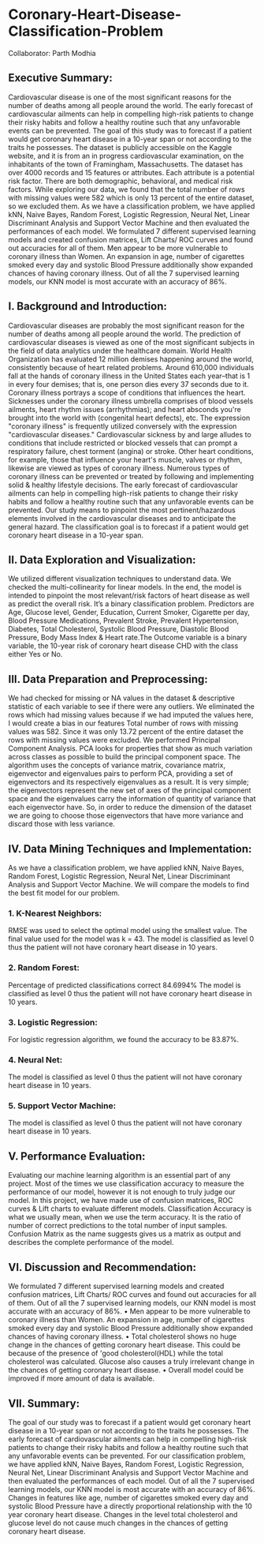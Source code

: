 # Coronary-Heart-Disease-Classification-Problem
Collaborator: Parth Modhia

## Executive Summary:
Cardiovascular disease is one of the most significant reasons for the number of deaths among all people around the world. The early forecast of cardiovascular ailments can help in compelling high-risk patients to change their risky habits and follow a healthy routine such that any unfavorable events can be prevented.
The goal of this study was to forecast if a patient would get coronary heart disease in a 10-year span or not according to the traits he possesses.
The dataset is publicly accessible on the Kaggle website, and it is from an in progress cardiovascular examination, on the inhabitants of the town of Framingham, Massachusetts. The dataset has over 4000 records and 15 features or attributes. Each attribute is a potential risk factor. There are both demographic, behavioral, and medical risk factors.
While exploring our data, we found that the total number of rows with missing values were 582 which is only 13 percent of the entire dataset, so we excluded them. As we have a classification problem, we have applied kNN, Naive Bayes, Random Forest, Logistic Regression, Neural Net, Linear Discriminant Analysis and Support Vector Machine and then evaluated the performances of each model.
We formulated 7 different supervised learning models and created confusion matrices, Lift Charts/ ROC curves and found out accuracies for all of them. Men appear to be more vulnerable to coronary illness than Women. An expansion in age, number of cigarettes smoked every day and systolic Blood Pressure additionally show expanded chances of having coronary illness.
Out of all the 7 supervised learning models, our KNN model is most accurate with an accuracy of 86%.

## I. Background and Introduction:
Cardiovascular diseases are probably the most significant reason for the number of deaths among all people around the world. The prediction of cardiovascular diseases is viewed as one of the most significant subjects in the field of data analytics under the healthcare domain. World Health Organization has evaluated 12 million demises happening around the world, consistently because of heart related problems. Around 610,000 individuals fall at the hands of coronary illness in the United States each year–that is 1 in every four demises; that is, one person dies every 37 seconds due to it.
Coronary illness portrays a scope of conditions that influences the heart. Sicknesses under the coronary illness umbrella comprises of blood vessels ailments, heart rhythm issues (arrhythmias); and heart absconds you're brought into the world with (congenital heart defects), etc.
The expression "coronary illness" is frequently utilized conversely with the expression "cardiovascular diseases." Cardiovascular sickness by and large alludes to conditions that include restricted or blocked vessels that can prompt a respiratory failure, chest torment (angina) or stroke. Other heart conditions, for example, those that influence your heart's muscle, valves or rhythm, likewise are viewed as types of coronary illness. Numerous types of coronary illness can be prevented or treated by following and implementing solid & healthy lifestyle decisions. The early forecast of cardiovascular ailments can help in compelling high-risk patients to change their risky habits and follow a healthy routine such that any unfavorable events can be prevented.
Our study means to pinpoint the most pertinent/hazardous elements involved in the cardiovascular diseases and to anticipate the general hazard. The classification goal is to forecast if a patient would get coronary heart disease in a 10-year span.

## II. Data Exploration and Visualization:
We utilized different visualization techniques to understand data. We checked the multi-collinearity for linear models.
In the end, the model is intended to pinpoint the most relevant/risk factors of heart disease as well as predict the overall risk. It’s a binary classification problem.
Predictors are Age, Glucose level, Gender, Education, Current Smoker, Cigarette per day, Blood Pressure Medications, Prevalent Stroke, Prevalent Hypertension, Diabetes, Total Cholesterol, Systolic Blood Pressure, Diastolic Blood Pressure, Body Mass Index & Heart rate.The Outcome variable is a binary variable, the 10-year risk of coronary heart disease CHD with the class either Yes or No.

## III. Data Preparation and Preprocessing:
We had checked for missing or NA values in the dataset & descriptive statistic of each variable to see if there were any outliers. We eliminated the rows which had missing values because if we had imputed the values here, I would create a bias in our features
Total number of rows with missing values was 582. Since it was only 13.72 percent of the entire dataset the rows with missing values were excluded.
We performed Principal Component Analysis. PCA looks for properties that show as much variation across classes as possible to build the principal component space. The algorithm uses the concepts of variance matrix, covariance matrix, eigenvector and eigenvalues pairs to perform PCA, providing a set of eigenvectors and its respectively eigenvalues as a result. It is very simple; the eigenvectors represent the new set of axes of the principal component space and the eigenvalues carry the information of quantity of variance that each eigenvector have. So, in order to reduce the dimension of the dataset we are going to choose those eigenvectors that have more variance and discard those with less variance.

## IV. Data Mining Techniques and Implementation: 
As we have a classification problem, we have applied kNN, Naive Bayes, Random Forest, Logistic Regression, Neural Net, Linear Discriminant Analysis and Support Vector Machine. We will compare the models to find the best fit model for our problem.

### 1. K-Nearest Neighbors:
RMSE was used to select the optimal model using the smallest value. The final value used for the model was k = 43. The model is classified as level 0 thus the patient will not have coronary heart disease in 10 years.

### 2. Random Forest:
Percentage of predicted classifications correct 84.6994%
The model is classified as level 0 thus the patient will not have coronary heart disease in 10 years.

### 3. Logistic Regression:
For logistic regression algorithm, we found the accuracy to be 83.87%.

### 4. Neural Net:
The model is classified as level 0 thus the patient will not have coronary heart disease in 10 years.

### 5. Support Vector Machine:
The model is classified as level 0 thus the patient will not have coronary heart disease in 10 years.

## V. Performance Evaluation: 
Evaluating our machine learning algorithm is an essential part of any project. Most of the times we use classification accuracy to measure the performance of our model, however it is not enough to truly judge our model. In this project, we have made use of confusion matrices, ROC curves & Lift charts to evaluate different models. Classification Accuracy is what we usually mean, when we use the term accuracy. It is the ratio of number of correct predictions to the total number of input samples. Confusion Matrix as the name suggests gives us a matrix as output and describes the complete performance of the model.

## VI. Discussion and Recommendation:
We formulated 7 different supervised learning models and created confusion matrices, Lift Charts/ ROC curves and found out accuracies for all of them. Out of all the 7 supervised learning models, our KNN model is most accurate with an accuracy of 86%.
• Men appear to be more vulnerable to coronary illness than Women. An expansion in age, number of cigarettes smoked every day and systolic Blood Pressure additionally show expanded chances of having coronary illness.
• Total cholesterol shows no huge change in the chances of getting coronary heart disease. This could be because of the presence of 'good cholesterol(HDL) while the total cholesterol was calculated. Glucose also causes a truly irrelevant change in the chances of getting coronary heart disease.
• Overall model could be improved if more amount of data is available.

## VII. Summary:
The goal of our study was to forecast if a patient would get coronary heart disease in a 10-year span or not according to the traits he possesses. The early forecast of cardiovascular ailments can help in compelling high-risk patients to change their risky habits and follow a healthy routine such that any unfavorable events can be prevented. For our classification problem, we have applied kNN, Naive Bayes, Random Forest, Logistic Regression, Neural Net, Linear Discriminant Analysis and Support Vector Machine and then evaluated the performances of each model.
Out of all the 7 supervised learning models, our KNN model is most accurate with an accuracy of 86%. Changes in features like age, number of cigarettes smoked every day and systolic Blood Pressure have a directly proportional relationship with the 10 year coronary heart disease. Changes in the level total cholesterol and glucose level do not cause much changes in the chances of getting coronary heart disease.
